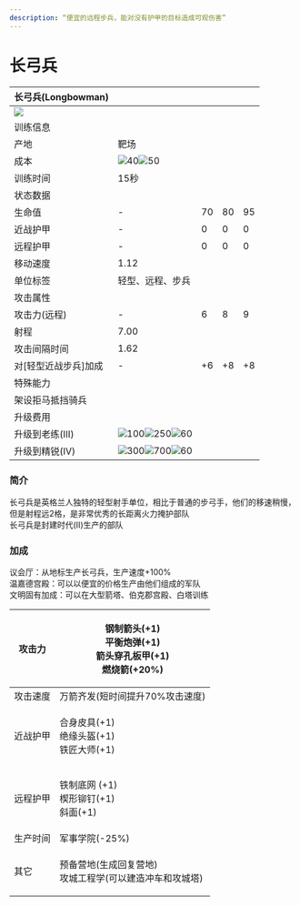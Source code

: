 ```yaml
---
description: “便宜的远程步兵，能对没有护甲的目标造成可观伤害”
---
```


# 长弓兵

| 长弓兵(Longbowman)                                                                                                   |                                                                                                                                                                                                                                                                                                                |    |    |    |
| ----------------------------------------------------------------------------------------------------------------- | -------------------------------------------------------------------------------------------------------------------------------------------------------------------------------------------------------------------------------------------------------------------------------------------------------------- | -- | -- | -- |
| ![](https://seicing-1257171891.cos.ap-nanjing.myqcloud.com/3fatcatpool/aoe4/tech/%E9%95%BF%E5%BC%93%E5%85%B5.png) |                                                                                                                                                                                                                                                                                                                |    |    |    |
| 训练信息                                                                                                              |                                                                                                                                                                                                                                                                                                                |    |    |    |
| 产地                                                                                                                | 靶场                                                                                                                                                                                                                                                                                                             |    |    |    |
| 成本                                                                                                                | ![](https://seicing-1257171891.cos.ap-nanjing.myqcloud.com/3fatcatpool/aoe4/tech/%E8%82%89.png)40![](https://seicing-1257171891.cos.ap-nanjing.myqcloud.com/3fatcatpool/aoe4/tech/%E6%9C%A8.png)50                                                                                                             |    |    |    |
| 训练时间                                                                                                              | 15秒                                                                                                                                                                                                                                                                                                            |    |    |    |
| 状态数据                                                                                                              |                                                                                                                                                                                                                                                                                                                |    |    |    |
| 生命值                                                                                                               | -                                                                                                                                                                                                                                                                                                              | 70 | 80 | 95 |
| 近战护甲                                                                                                              | -                                                                                                                                                                                                                                                                                                              | 0  | 0  | 0  |
| 远程护甲                                                                                                              | -                                                                                                                                                                                                                                                                                                              | 0  | 0  | 0  |
| 移动速度                                                                                                              | 1.12                                                                                                                                                                                                                                                                                                           |    |    |    |
| 单位标签                                                                                                              | 轻型、远程、步兵                                                                                                                                                                                                                                                                                                       |    |    |    |
| 攻击属性                                                                                                              |                                                                                                                                                                                                                                                                                                                |    |    |    |
| 攻击力(远程)                                                                                                           | -                                                                                                                                                                                                                                                                                                              | 6  | 8  | 9  |
| 射程                                                                                                                | 7.00                                                                                                                                                                                                                                                                                                           |    |    |    |
| 攻击间隔时间                                                                                                            | 1.62                                                                                                                                                                                                                                                                                                           |    |    |    |
| 对\[轻型近战步兵]加成                                                                                                      | -                                                                                                                                                                                                                                                                                                              | +6 | +8 | +8 |
| 特殊能力                                                                                                              |                                                                                                                                                                                                                                                                                                                |    |    |    |
| 架设拒马抵挡骑兵                                                                                                          |                                                                                                                                                                                                                                                                                                                |    |    |    |
| 升级费用                                                                                                              |                                                                                                                                                                                                                                                                                                                |    |    |    |
| 升级到老练(III)                                                                                                        | ![](https://seicing-1257171891.cos.ap-nanjing.myqcloud.com/3fatcatpool/aoe4/tech/%E8%82%89.png)100![](https://seicing-1257171891.cos.ap-nanjing.myqcloud.com/3fatcatpool/aoe4/tech/%E9%87%91.png)250![](https://seicing-1257171891.cos.ap-nanjing.myqcloud.com/3fatcatpool/aoe4/tech/%E6%97%B6%E9%97%B4.png)60 |    |    |    |
| 升级到精锐(IV)                                                                                                         | ![](https://seicing-1257171891.cos.ap-nanjing.myqcloud.com/3fatcatpool/aoe4/tech/%E8%82%89.png)300![](https://seicing-1257171891.cos.ap-nanjing.myqcloud.com/3fatcatpool/aoe4/tech/%E9%87%91.png)700![](https://seicing-1257171891.cos.ap-nanjing.myqcloud.com/3fatcatpool/aoe4/tech/%E6%97%B6%E9%97%B4.png)60 |    |    |    |

### 简介 <a href="#jia" id="jia"></a>

长弓兵是英格兰人独特的轻型射手单位，相比于普通的步弓手，他们的移速稍慢，但是射程远2格，是非常优秀的长距离火力掩护部队\
长弓兵是封建时代(II)生产的部队

### 加成 <a href="#sp" id="sp"></a>

议会厅：从地标生产长弓兵，生产速度+100%\
温嘉德宫殿：可以以便宜的价格生产由他们组成的军队\
文明固有加成：可以在大型箭塔、伯克郡宫殿、白塔训练

| 攻击力  | <p><img src="https://seicing-1257171891.cos.ap-nanjing.myqcloud.com/3fatcatpool/aoe4/tech/%E9%92%A2%E5%88%B6%E7%AE%AD%E5%A4%B4.png" alt="" data-size="line">钢制箭头(+1)<br><img src="https://seicing-1257171891.cos.ap-nanjing.myqcloud.com/3fatcatpool/aoe4/tech/%E5%B9%B3%E8%A1%A1%E7%82%AE%E5%BC%B9.png" alt="" data-size="line">平衡炮弹(+1)<br><img src="https://seicing-1257171891.cos.ap-nanjing.myqcloud.com/3fatcatpool/aoe4/tech/%E7%AE%AD%E5%A4%B4%E7%A9%BF%E5%AD%94%E6%9D%BF%E7%94%B2.png" alt="" data-size="line">箭头穿孔板甲(+1)<br><img src="https://seicing-1257171891.cos.ap-nanjing.myqcloud.com/3fatcatpool/aoe4/tech/%E7%87%83%E7%83%A7%E7%AE%AD.png" alt="" data-size="line">燃烧箭(+20%)</p> |
| ---- | --------------------------------------------------------------------------------------------------------------------------------------------------------------------------------------------------------------------------------------------------------------------------------------------------------------------------------------------------------------------------------------------------------------------------------------------------------------------------------------------------------------------------------------------------------------------------------------------------------------------------------------------------------------------------------------------------- |
| 攻击速度 | <img src="https://seicing-1257171891.cos.ap-nanjing.myqcloud.com/3fatcatpool/aoe4/tech/%E4%B8%87%E7%AE%AD%E9%BD%90%E5%8F%91.png" alt="" data-size="line">万箭齐发(短时间提升70%攻击速度)                                                                                                                                                                                                                                                                                                                                                                                                                                                                                                                         |
| 近战护甲 | <p><img src="https://seicing-1257171891.cos.ap-nanjing.myqcloud.com/3fatcatpool/aoe4/tech/%E5%90%88%E8%BA%AB%E7%9A%AE%E5%85%B7.png" alt="" data-size="line">合身皮具(+1)<br><img src="https://seicing-1257171891.cos.ap-nanjing.myqcloud.com/3fatcatpool/aoe4/tech/%E7%BB%9D%E7%BC%98%E5%A4%B4%E7%9B%94.png" alt="" data-size="line">绝缘头盔(+1)<br><img src="https://seicing-1257171891.cos.ap-nanjing.myqcloud.com/3fatcatpool/aoe4/tech/%E9%93%81%E5%8C%A0%E5%A4%A7%E5%B8%88.png" alt="" data-size="line">铁匠大师(+1)</p>                                                                                                                                                                                  |
| 远程护甲 | <p><img src="https://seicing-1257171891.cos.ap-nanjing.myqcloud.com/3fatcatpool/aoe4/tech/%E9%93%81%E5%88%B6%E5%BA%95%E7%BD%91.png" alt="" data-size="line">铁制底网 (+1)<br><img src="https://seicing-1257171891.cos.ap-nanjing.myqcloud.com/3fatcatpool/aoe4/tech/%E6%A5%94%E5%BD%A2%E9%93%86%E9%92%89.png" alt="" data-size="line">楔形铆钉(+1)<br><img src="https://seicing-1257171891.cos.ap-nanjing.myqcloud.com/3fatcatpool/aoe4/tech/%E6%96%9C%E9%9D%A2.png" alt="" data-size="line">斜面(+1)</p>                                                                                                                                                                                                     |
| 生产时间 | <img src="https://seicing-1257171891.cos.ap-nanjing.myqcloud.com/3fatcatpool/aoe4/tech/%E5%86%9B%E4%BA%8B%E5%AD%A6%E9%99%A2.png" alt="" data-size="line">军事学院(-25%)                                                                                                                                                                                                                                                                                                                                                                                                                                                                                                                                 |
| 其它   | <p><img src="https://seicing-1257171891.cos.ap-nanjing.myqcloud.com/3fatcatpool/aoe4/tech/%E9%A2%84%E5%A4%87%E8%90%A5%E5%9C%B0.png" alt="" data-size="line">预备营地(生成回复营地)<br><img src="https://seicing-1257171891.cos.ap-nanjing.myqcloud.com/3fatcatpool/aoe4/tech/%E6%94%BB%E5%9F%8E%E5%B7%A5%E7%A8%8B%E5%AD%A6.png" alt="" data-size="line">攻城工程学(可以建造冲车和攻城塔)</p>                                                                                                                                                                                                                                                                                                                                 |
